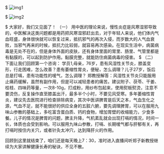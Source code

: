 $
![img1](https://db-1258833316.cos.ap-shanghai.myqcloud.com/img/1.jpg)

$
![img2](https://db-1258833316.cos.ap-shanghai.myqcloud.com/img/2.jpg)

$
大家好，我们又见面了！
（一）
用中医的理论来说，慢性炎症是风寒湿邪导致的，中医解决这类问题都是用药把风寒湿邪赶出去，对于年轻人来说，他们体内气血旺盛，身体很快就可以恢复过来，抵抗邪气的再次入侵，而岁数大的人气血衰败，当邪气再来的时候，抵抗力比较弱，就容易再次感染。在现实生活中，病菌病毒是无处不在的，但是身体外面的皮肤，还有身体里面的胃里、肠里、气管里都是有黏膜的，可以起到防护作用。黏膜完整，就能防住病菌病毒的侵害。
$
（二）
下面让我们回顾第一个咨询：
学员1,母亲，76岁，患有风湿性关节炎，膝盖变形，行走困难，怎么改善？患有萎缩性胃炎，便秘，怎么调理？儿子27岁，饭后总是打嗝，患有功能性的嗳气，怎么调理？
郑教授解答：风湿性关节炎只能服用止痛药缓解，虽然有副作用，但是可以减轻患者的痛苦。建议附子、茯苓、干姜、桂枝、四味药等量，一次8-10g，打成粉，用纱布包起来，使用熨板熨烫，注意不要烫伤，反复操作直至膝盖出汗，最多半个小时，不要见风受寒。多年萎缩性胃炎，建议先去医院进行检查排除病变，其次中医讲脾胃是后天之本，气血生化之源，气血不足，就不能很好的供应全身的五脏六腑，要先调理脾胃，可以在服用九味山参散的基础上，多吃富含蛋白质、钙的食物，增加胃壁的收缩能力，少食多餐。儿子的情况是脾胃的问题，脾主升降，气机紊乱就会出现打嗝的情况，时间一长，体质也会受到影响。可以服用九味山参散，打嗝、长期嗳气都与肝郁有关，再打嗝时按住内关穴，或者针灸太冲穴，达到降肝火的作用。

回顾到这里就结束了，咱们还是每天晚上7：30，准时进入直播间听郑子新教授继续为大家讲解健康长寿的秘诀，不见不散。
